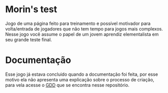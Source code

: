 # Morin's test
Jogo de uma página feito para treinamento e possível motivador para volta/entrada de jogadores que não tem tempo para jogos mais complexos. Nesse jogo você assume o papel de um jovem aprendiz elementalista em seu grande teste final.

# Documentação
Esse jogo já estava concluido quando a documentação foi feita, por esse motivo ela não apresenta uma explicação sobre o processo de criação, para vela acesse o [GDD](1) que se encontra nesse repositório.

[1]:https://github.com/Dilumo/Morin-s-test/blob/master/Documents/GDD.md